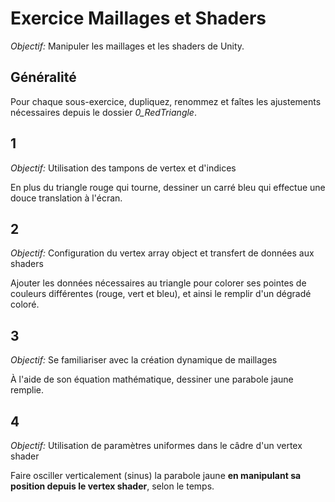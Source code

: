 # Exercice Maillages et Shaders

*Objectif:* Manipuler les maillages et les shaders de Unity.

## Généralité

Pour chaque sous-exercice, dupliquez, renommez et faîtes les ajustements nécessaires depuis le dossier *0_RedTriangle*.

## 1

*Objectif:* Utilisation des tampons de vertex et d'indices

En plus du triangle rouge qui tourne, dessiner un carré bleu qui effectue une douce translation à l'écran.

## 2

*Objectif:* Configuration du vertex array object et transfert de données aux shaders

Ajouter les données nécessaires au triangle pour colorer ses pointes de couleurs différentes (rouge, vert et bleu), et ainsi le remplir d'un dégradé coloré.

## 3

*Objectif:* Se familiariser avec la création dynamique de maillages

À l'aide de son équation mathématique, dessiner une parabole jaune remplie.

##  4

*Objectif:* Utilisation de paramètres uniformes dans le câdre d'un vertex shader

Faire osciller verticalement (sinus) la parabole jaune **en manipulant sa position depuis le vertex shader**, selon le temps.
